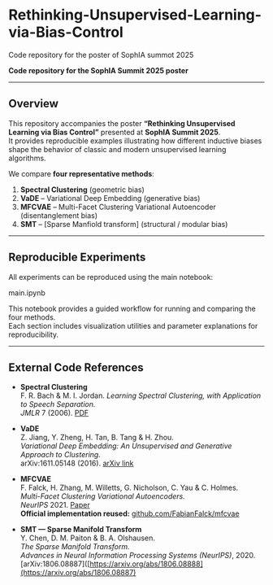 # Rethinking-Unsupervised-Learning-via-Bias-Control
Code repository for the poster of SophIA summot 2025



**Code repository for the SophIA Summit 2025 poster**  


---

##  Overview

This repository accompanies the poster **“Rethinking Unsupervised Learning via Bias Control”** presented at **SophIA Summit 2025**.  
It provides reproducible examples illustrating how different inductive biases shape the behavior of classic and modern unsupervised learning algorithms.

We compare **four representative methods**:

1. **Spectral Clustering** (geometric bias)
2. **VaDE** – Variational Deep Embedding (generative bias)
3. **MFCVAE** – Multi-Facet Clustering Variational Autoencoder (disentanglement bias)
4. **SMT** – [Sparse Manfiold transform] (structural / modular bias)

---

##  Reproducible Experiments

All experiments can be reproduced using the main notebook:

main.ipynb

This notebook provides a guided workflow for running and comparing the four methods.  
Each section includes visualization utilities and parameter explanations for reproducibility.


---

## External Code References

- **Spectral Clustering**  
  F. R. Bach & M. I. Jordan. *Learning Spectral Clustering, with Application to Speech Separation.*  
  _JMLR_ 7 (2006). [PDF](https://jmlr.csail.mit.edu/papers/volume7/bach06b/bach06b.pdf)

- **VaDE**  
  Z. Jiang, Y. Zheng, H. Tan, B. Tang & H. Zhou.  
  *Variational Deep Embedding: An Unsupervised and Generative Approach to Clustering.*  
  arXiv:1611.05148 (2016). [arXiv link](https://arxiv.org/abs/1611.05148)

- **MFCVAE**  
  F. Falck, H. Zhang, M. Willetts, G. Nicholson, C. Yau & C. Holmes.  
  *Multi-Facet Clustering Variational Autoencoders.*  
  _NeurIPS_ 2021. [Paper](https://proceedings.neurips.cc/paper/2021/file/48cb136b65a69e8c2aa22913a0d91b2f-Paper.pdf)  
  **Official implementation reused:** [github.com/FabianFalck/mfcvae](https://github.com/FabianFalck/mfcvae)

- **SMT — Sparse Manifold Transform**  
  Y. Chen, D. M. Paiton & B. A. Olshausen.  
  *The Sparse Manifold Transform.*  
  _Advances in Neural Information Processing Systems (NeurIPS)_, 2020.  
  [arXiv:1806.08887]([https://arxiv.org/abs/1806.08888](https://arxiv.org/abs/1806.08887)



